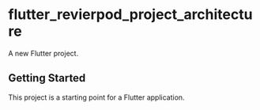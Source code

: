 # flutter_revierpod_project_architecture

A new Flutter project.

## Getting Started

This project is a starting point for a Flutter application.


